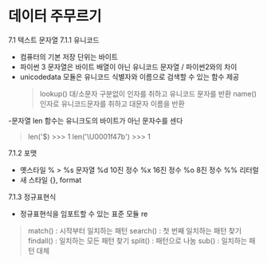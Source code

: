 # 데이터 주무르기 #

7.1 텍스트 문자열
 7.1.1 유니코드
  - 컴퓨터의 기본 저장 단위는 바이트 
  - 파이썬 3 문자열은 바이트 배열이 아닌 유니코드 문자열 / 파이썬2와의 차이
  - unicodedata 모듈은 유니코드 식별자와 이름으로 검색할 수 있는 함수 제공
    > lookup() 대/소문자 구분없이 인자를 취하고 유니코드 문자를 반환
      name() 인자로 유니코드문자를 취하고 대문자 이름을 반환
      
  -문자열 len 함수는 유니크도의 바이트가 아닌 문자수를 센다
   > len('$) >>> 1
     len('\U0001f47b') >>> 1
     
  7.1.2 포맷
   - 옛스타일 % 
    > %s 문자열
      %d 10진 정수
      %x 16진 정수
      %o 8진 정수
      %% 리터럴
   - 새 스타일 {}, format
  
  7.1.3 정규표현식
   - 정규표현식을 임포트할 수 있는 표준 모듈 re 
   > match() : 시작부터 일치하는 패턴 
     search() : 첫 번째 일치하는 패턴 찾기 
     findall() : 일치하는 모든 패턴 찾기
     split() : 패턴으로 나눔
     sub() : 일치하는 패턴 대체
         
     